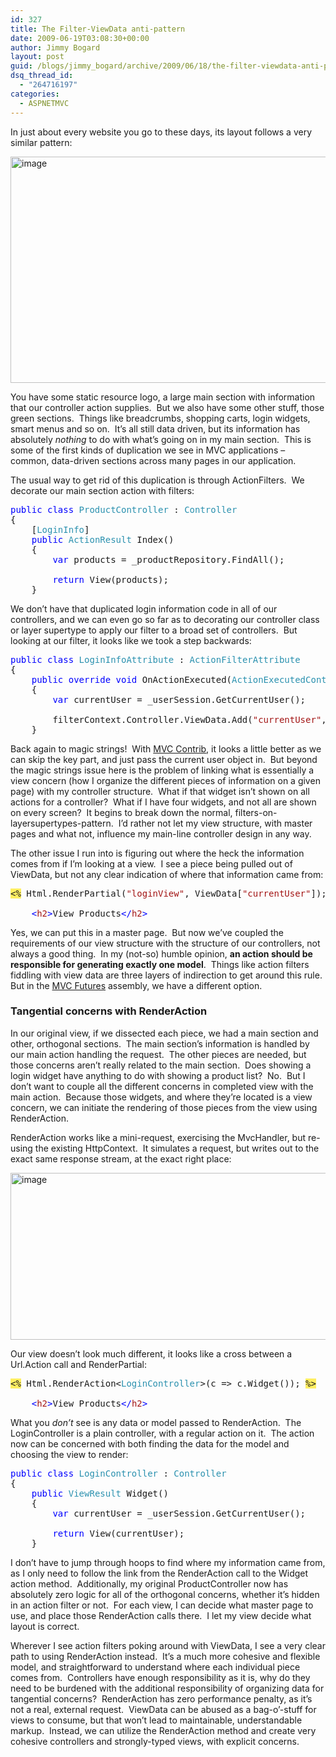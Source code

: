 ```yaml
---
id: 327
title: The Filter-ViewData anti-pattern
date: 2009-06-19T03:08:30+00:00
author: Jimmy Bogard
layout: post
guid: /blogs/jimmy_bogard/archive/2009/06/18/the-filter-viewdata-anti-pattern.aspx
dsq_thread_id:
  - "264716197"
categories:
  - ASPNETMVC
---
```

In just about every website you go to these days, its layout follows a very similar pattern:

[<img style="border-right: 0px;border-top: 0px;border-left: 0px;border-bottom: 0px" height="362" alt="image" src="http://lostechies.com/jimmybogard/files/2011/03/image_thumb_55425A8C.png" width="521" border="0" />](http://lostechies.com/jimmybogard/files/2011/03/image_5A250E48.png) 

You have some static resource logo, a large main section with information that our controller action supplies.&#160; But we also have some other stuff, those green sections.&#160; Things like breadcrumbs, shopping carts, login widgets, smart menus and so on.&#160; It’s all still data driven, but its information has absolutely _nothing_ to do with what’s going on in my main section.&#160; This is some of the first kinds of duplication we see in MVC applications – common, data-driven sections across many pages in our application.

The usual way to get rid of this duplication is through ActionFilters.&#160; We decorate our main section action with filters:

<pre><span style="color: blue">public class </span><span style="color: #2b91af">ProductController </span>: <span style="color: #2b91af">Controller
</span>{
    [<span style="color: #2b91af">LoginInfo</span>]
    <span style="color: blue">public </span><span style="color: #2b91af">ActionResult </span>Index()
    {
        <span style="color: blue">var </span>products = _productRepository.FindAll();

        <span style="color: blue">return </span>View(products);
    }</pre>

[](http://11011.net/software/vspaste)

We don’t have that duplicated login information code in all of our controllers, and we can even go so far as to decorating our controller class or layer supertype to apply our filter to a broad set of controllers.&#160; But looking at our filter, it looks like we took a step backwards:

<pre><span style="color: blue">public class </span><span style="color: #2b91af">LoginInfoAttribute </span>: <span style="color: #2b91af">ActionFilterAttribute
</span>{
    <span style="color: blue">public override void </span>OnActionExecuted(<span style="color: #2b91af">ActionExecutedContext </span>filterContext)
    {
        <span style="color: blue">var </span>currentUser = _userSession.GetCurrentUser();

        filterContext.Controller.ViewData.Add(<span style="color: #a31515">"currentUser"</span>, currentUser);
    }</pre>

[](http://11011.net/software/vspaste)

Back again to magic strings!&#160; With [MVC Contrib](http://www.codeplex.com/MVCContrib), it looks a little better as we can skip the key part, and just pass the current user object in.&#160; But beyond the magic strings issue here is the problem of linking what is essentially a view concern (how I organize the different pieces of information on a given page) with my controller structure.&#160; What if that widget isn’t shown on all actions for a controller?&#160; What if I have four widgets, and not all are shown on every screen?&#160; It begins to break down the normal, filters-on-layersupertypes-pattern.&#160; I’d rather not let my view structure, with master pages and what not, influence my main-line controller design in any way.

The other issue I run into is figuring out where the heck the information comes from if I’m looking at a view.&#160; I see a piece being pulled out of ViewData, but not any clear indication of where that information came from:

<pre><span style="background: #ffee62">&lt;%</span> Html.RenderPartial(<span style="color: #a31515">"loginView"</span>, ViewData[<span style="color: #a31515">"currentUser"</span>]); <span style="background: #ffee62">%&gt;

</span>    <span style="color: blue">&lt;</span><span style="color: #a31515">h2</span><span style="color: blue">&gt;</span>View Products<span style="color: blue">&lt;/</span><span style="color: #a31515">h2</span><span style="color: blue">&gt;
</span></pre>

[](http://11011.net/software/vspaste)

Yes, we can put this in a master page.&#160; But now we’ve coupled the requirements of our view structure with the structure of our controllers, not always a good thing.&#160; In my (not-so) humble opinion, **an action should be responsible for generating exactly one model**.&#160; Things like action filters fiddling with view data are three layers of indirection to get around this rule.&#160; But in the [MVC Futures](http://aspnet.codeplex.com/Release/ProjectReleases.aspx?ReleaseId=24471#DownloadId=61773) assembly, we have a different option.

### Tangential concerns with RenderAction

In our original view, if we dissected each piece, we had a main section and other, orthogonal sections.&#160; The main section’s information is handled by our main action handling the request.&#160; The other pieces are needed, but those concerns aren’t really related to the main section.&#160; Does showing a login widget have anything to do with showing a product list?&#160; No.&#160; But I don’t want to couple all the different concerns in completed view with the main action.&#160; Because those widgets, and where they’re located is a view concern, we can initiate the rendering of those pieces from the view using RenderAction.

RenderAction works like a mini-request, exercising the MvcHandler, but re-using the existing HttpContext.&#160; It simulates a request, but writes out to the exact same response stream, at the exact right place:

[<img style="border-right: 0px;border-top: 0px;border-left: 0px;border-bottom: 0px" height="267" alt="image" src="http://lostechies.com/jimmybogard/files/2011/03/image_thumb_3780CFCD.png" width="721" border="0" />](http://lostechies.com/jimmybogard/files/2011/03/image_267CA1EA.png) 

Our view doesn’t look much different, it looks like a cross between a Url.Action call and RenderPartial:

<pre><span style="background: #ffee62">&lt;%</span> Html.RenderAction&lt;<span style="color: #2b91af">LoginController</span>&gt;(c =&gt; c.Widget()); <span style="background: #ffee62">%&gt;

</span>    <span style="color: blue">&lt;</span><span style="color: #a31515">h2</span><span style="color: blue">&gt;</span>View Products<span style="color: blue">&lt;/</span><span style="color: #a31515">h2</span><span style="color: blue">&gt;
</span></pre>

[](http://11011.net/software/vspaste)

What you _don’t_ see is any data or model passed to RenderAction.&#160; The LoginController is a plain controller, with a regular action on it.&#160; The action now can be concerned with both finding the data for the model and choosing the view to render:

<pre><span style="color: blue">public class </span><span style="color: #2b91af">LoginController </span>: <span style="color: #2b91af">Controller
</span>{
    <span style="color: blue">public </span><span style="color: #2b91af">ViewResult </span>Widget()
    {
        <span style="color: blue">var </span>currentUser = _userSession.GetCurrentUser();

        <span style="color: blue">return </span>View(currentUser);
    }</pre>

[](http://11011.net/software/vspaste)

I don’t have to jump through hoops to find where my information came from, as I only need to follow the link from the RenderAction call to the Widget action method.&#160; Additionally, my original ProductController now has absolutely zero logic for all of the orthogonal concerns, whether it’s hidden in an action filter or not.&#160; For each view, I can decide what master page to use, and place those RenderAction calls there.&#160; I let my view decide what layout is correct.

Wherever I see action filters poking around with ViewData, I see a very clear path to using RenderAction instead.&#160; It’s a much more cohesive and flexible model, and straightforward to understand where each individual piece comes from.&#160; Controllers have enough responsibility as it is, why do they need to be burdened with the additional responsibility of organizing data for tangential concerns?&#160; RenderAction has zero performance penalty, as it’s not a real, external request.&#160; ViewData can be abused as a bag-o’-stuff for views to consume, but that won’t lead to maintainable, understandable markup.&#160; Instead, we can utilize the RenderAction method and create very cohesive controllers and strongly-typed views, with explicit concerns.